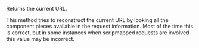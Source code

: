 ﻿Returns the current URL.

This method tries to reconstruct the current URL by looking all the component pieces available in the request information. Most of the time this is correct, but in some instances when scripmapped requests are involved this value may be incorrect.